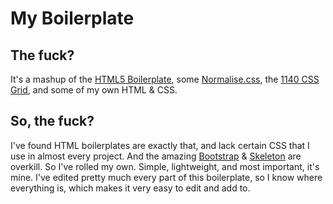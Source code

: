 My Boilerplate
==============

The fuck?
---------

It's a mashup of the [HTML5 Boilerplate](http://html5boilerplate.com/), some [Normalise.css](http://necolas.github.com/normalize.css/), the [1140 CSS Grid](http://cssgrid.net/), and some of my own HTML & CSS. 

So, the fuck?
-------------

I've found HTML boilerplates are exactly that, and lack certain CSS that I use in almost every project. And the amazing [Bootstrap](http://twitter.github.com/bootstrap/) & [Skeleton](http://www.getskeleton.com/) are overkill. So I've rolled my own. Simple, lightweight, and most important, it's mine. I've edited pretty much every part of this boilerplate, so I know where everything is, which makes it very easy to edit and add to. 